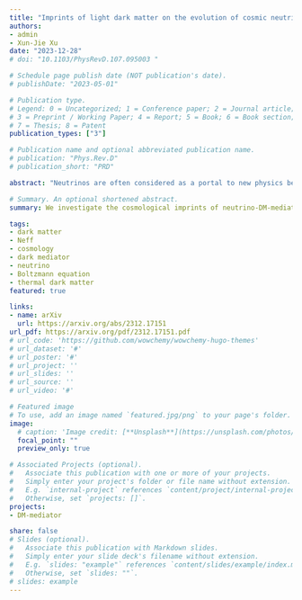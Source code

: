 ```yaml
---
title: "Imprints of light dark matter on the evolution of cosmic neutrinos"
authors:
- admin
- Xun-Jie Xu
date: "2023-12-28"
# doi: "10.1103/PhysRevD.107.095003 "

# Schedule page publish date (NOT publication's date).
# publishDate: "2023-05-01"

# Publication type.
# Legend: 0 = Uncategorized; 1 = Conference paper; 2 = Journal article;
# 3 = Preprint / Working Paper; 4 = Report; 5 = Book; 6 = Book section;
# 7 = Thesis; 8 = Patent
publication_types: ["3"]

# Publication name and optional abbreviated publication name.
# publication: "Phys.Rev.D"
# publication_short: "PRD"

abstract: "Neutrinos are often considered as a portal to new physics beyond the Standard Model (SM) and might possess phenomenologically interesting interactions with dark matter (DM). This paper examines the cosmological imprints of DM that interacts with and is produced from SM neutrinos at temperatures below the MeV scale. We take a model-independent approach to compute the evolution of DM in this framework and present analytic results which agree well with numerical ones. Both freeze-in and freeze-out regimes are included in our analysis. Furthermore, we demonstrate that the thermal evolution of neutrinos might be substantially affected by their interaction with DM. We highlight two distinctive imprints of such DM on neutrinos: (i) a large, negative contribution to $N_{\\rm eff}$, which is close to the current experimental limits and will readily be probed by future experiments; (ii) spectral distortion of the cosmic neutrino background (C$\\nu$B) due to DM annihilating into neutrinos, a potentially important effect for the ongoing experimental efforts to detect C$\\nu$B."

# Summary. An optional shortened abstract.
summary: We investigate the cosmological imprints of neutrino-DM-mediator interaction in a model-independent way, including the extra contribution of $N_{\rm eff}$ and the distortion of C$\nu$B. Lyman-$\alpha$ constraint is also discussed. To do this, we implemented a universal approach to solve the time evolution of dark matter in both freeze-in and freeze-out case.

tags:
- dark matter
- Neff
- cosmology
- dark mediator
- neutrino
- Boltzmann equation
- thermal dark matter
featured: true

links:
- name: arXiv
  url: https://arxiv.org/abs/2312.17151
url_pdf: https://arxiv.org/pdf/2312.17151.pdf
# url_code: 'https://github.com/wowchemy/wowchemy-hugo-themes'
# url_dataset: '#'
# url_poster: '#'
# url_project: ''
# url_slides: ''
# url_source: ''
# url_video: '#'

# Featured image
# To use, add an image named `featured.jpg/png` to your page's folder. 
image:
  # caption: 'Image credit: [**Unsplash**](https://unsplash.com/photos/s9CC2SKySJM)'
  focal_point: ""
  preview_only: true

# Associated Projects (optional).
#   Associate this publication with one or more of your projects.
#   Simply enter your project's folder or file name without extension.
#   E.g. `internal-project` references `content/project/internal-project/index.md`.
#   Otherwise, set `projects: []`.
projects:
- DM-mediator

share: false
# Slides (optional).
#   Associate this publication with Markdown slides.
#   Simply enter your slide deck's filename without extension.
#   E.g. `slides: "example"` references `content/slides/example/index.md`.
#   Otherwise, set `slides: ""`.
# slides: example
---
```

